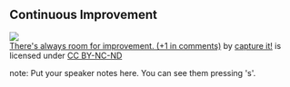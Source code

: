 ## Continuous Improvement
[![](https://farm6.static.flickr.com/5162/5292763690_d9fd3c2330.jpg)](https://flickr.com/photos/missmiley/5292763690 "There's always room for improvement. (+1 in comments)")  
[There's always room for improvement. (+1 in comments)](https://flickr.com/photos/missmiley/5292763690 "There's always room for improvement. (+1 in comments)") by [capture it!](https://flickr.com/people/missmiley) is licensed under [CC BY-NC-ND](https://creativecommons.org/licenses/by-nc-nd/2.0/)

note:
    Put your speaker notes here.
    You can see them pressing 's'.
